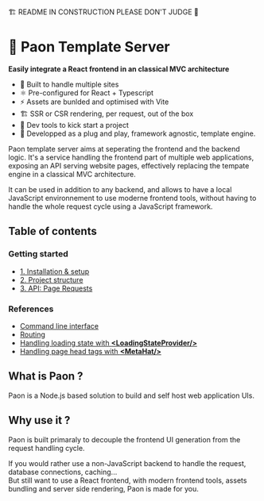 🏗️ README IN CONSTRUCTION PLEASE DON'T JUDGE 🔧

# 🦚 Paon Template Server
**Easily integrate a React frontend in an classical MVC architecture**

- 🌌 Built to handle multiple sites
- ⚛️ Pre-configured for React + Typescript
- ⚡ Assets are bunlded and optimised with Vite
- 🏗️ SSR or CSR rendering, per request, out of the box
- 🔧 Dev tools to kick start a project
- 🧩 Developped as a plug and play, framework agnostic, template engine.

Paon template server aims at seperating the frontend and the backend logic.
It's a service handling the frontend part of multiple web applications, exposing an API serving website pages, effectively replacing the tempate engine in a classical MVC architecture.

It can be used in addition to any backend, and allows to have a local JavaScript environnement to use moderne frontend tools, without having to handle the whole request cycle using a JavaScript framework.

## Table of contents

### Getting started

- [1. Installation & setup](/documentation/getting-started/1-setup.md)
-  [2. Project structure](/documentation/getting-started/2-structure.md) 
-  [3. API: Page Requests](/documentation/getting-started/3-api.md) 

### References

- [Command line interface](/documentation/references/cli.md)
- [Routing](/documentation/references/routing.md)
- [Handling loading state with **\<LoadingStateProvider\/\>**](/documentation/references/loading-context.md)
- [Handling page head tags with **\<MetaHat\/\>**](/documentation/references/meta-hat.md)


## What is Paon ?

Paon is a Node.js based solution to build and self host web application UIs.

## Why use it ?

Paon is built primaraly to decouple the frontend UI generation from the request handling cycle. 

If you would rather use a non-JavaScript backend to handle the request, database connections, caching...\
But still want to use a React frontend, with modern frontend tools, assets bundling and server side rendering, Paon is made for you.
